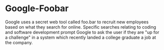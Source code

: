 # Google-Foobar
Google uses a secret web tool called foo.bar to recruit new employees based on what they search for online. Specific searches relating to coding and software development prompt Google to ask the user if they are "up for a challenge" in a system which recently landed a college graduate a job at the company.
